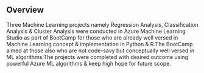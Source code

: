 
## Overview
Three Machine Learning projects namely Regression Analysis, Classification Analysis & Cluster Analysis  were conducted in Azure Machine Learning Studio as part of BootCamp for those who are already well versed in Machine Learning concept & implementation in Python & R.The BootCamp aimed at those also who are not code-savy but conceptually well versed in ML algorithms.The projects were completed with desired outcome using powerful Azure ML algorithms & keep high hope for future scope.


